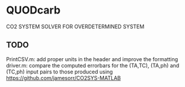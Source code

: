 # QUODcarb
CO2 SYSTEM SOLVER FOR OVERDETERMINED SYSTEM

## TODO
PrintCSV.m:  add proper units in the header and improve the formatting
driver.m: compare the computed errorbars for the (TA,TC), (TA,ph) and (TC,ph) input pairs to those produced using
          https://github.com/jamesorr/CO2SYS-MATLAB

